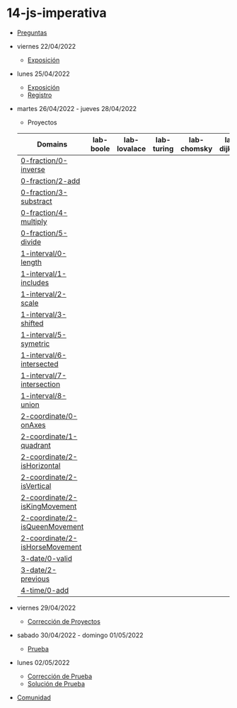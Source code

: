 # 14-js-imperativa

- [Preguntas](https://escuela.it/master-programacion-diseno-software)
- viernes 22/04/2022
  - [Exposición](https://escuela.it/master-programacion-diseno-software)
- lunes 25/04/2022
  - [Exposición](https://escuela.it/master-programacion-diseno-software)
  - [Registro](https://forms.gle/m788DDbRgGywYnn18)
- martes 26/04/2022 - jueves 28/04/2022
  - Proyectos
  
  |Domains|lab-boole|lab-lovalace|lab-turing|lab-chomsky|lab-dijkstra|
  |-------|---------|------------|----------|-----------|--------------|
  | [0-fraction/0-inverse](https://github.com/USantaTecla-0-domains/0-simpleDomains/blob/master/docs/5-units.md#0-fraction0-inverse)      |         |            |          |           |              |
  | [0-fraction/2-add](https://github.com/USantaTecla-0-domains/0-simpleDomains/blob/master/docs/5-units.md#0-fraction2-add)      |         |            |          |           |              |
  | [0-fraction/3-substract](https://github.com/USantaTecla-0-domains/0-simpleDomains/blob/master/docs/5-units.md#0-fraction3-substract)      |         |            |          |           |              |
  | [0-fraction/4-multiply](https://github.com/USantaTecla-0-domains/0-simpleDomains/blob/master/docs/5-units.md#0-fraction4-multiply)      |         |            |          |           |              |
  | [0-fraction/5-divide](https://github.com/USantaTecla-0-domains/0-simpleDomains/blob/master/docs/5-units.md#0-fraction5-divide)      |         |            |          |           |              |
  | [1-interval/0-length](https://github.com/USantaTecla-0-domains/0-simpleDomains/blob/master/docs/5-units.md#1-interval0-length)      |         |            |          |           |              |
  | [1-interval/1-includes](https://github.com/USantaTecla-0-domains/0-simpleDomains/blob/master/docs/5-units.md#1-interval1-includes)      |         |            |          |           |              |
  | [1-interval/2-scale](https://github.com/USantaTecla-0-domains/0-simpleDomains/blob/master/docs/5-units.md#1-interval2-scale)      |         |            |          |           |              |
  | [1-interval/3-shifted](https://github.com/USantaTecla-0-domains/0-simpleDomains/blob/master/docs/5-units.md#1-interval3-shifted)      |         |            |          |           |              |
  | [1-interval/5-symetric](https://github.com/USantaTecla-0-domains/0-simpleDomains/blob/master/docs/5-units.md#1-interval5-symetric)      |         |            |          |           |              |
  | [1-interval/6-intersected](https://github.com/USantaTecla-0-domains/0-simpleDomains/blob/master/docs/5-units.md#1-interval6-intersected)      |         |            |          |           |              |
  | [1-interval/7-intersection](https://github.com/USantaTecla-0-domains/0-simpleDomains/blob/master/docs/5-units.md#1-interval7-intersection)      |         |            |          |           |              |
  | [1-interval/8-union](https://github.com/USantaTecla-0-domains/0-simpleDomains/blob/master/docs/5-units.md#1-interval8-union)      |         |            |          |           |              |
  | [2-coordinate/0-onAxes](https://github.com/USantaTecla-0-domains/0-simpleDomains/blob/master/docs/5-units.md#2-coordinate0-onaxes)      |         |            |          |           |              |
  | [2-coordinate/1-quadrant](https://github.com/USantaTecla-0-domains/0-simpleDomains/blob/master/docs/5-units.md#2-coordinate1-quadrant)      |         |            |          |           |              |
  | [2-coordinate/2-isHorizontal](https://github.com/USantaTecla-0-domains/0-simpleDomains/blob/master/docs/5-units.md#2-coordinate2-ishorizontal)      |         |            |          |           |              |
  | [2-coordinate/2-isVertical](https://github.com/USantaTecla-0-domains/0-simpleDomains/blob/master/docs/5-units.md#2-coordinate2-isvertical)      |         |            |          |           |              |
  | [2-coordinate/2-isKingMovement](https://github.com/USantaTecla-0-domains/0-simpleDomains/blob/master/docs/5-units.md#2-coordinate2-iskingmovement)      |         |            |          |           |              |
  | [2-coordinate/2-isQueenMovement](https://github.com/USantaTecla-0-domains/0-simpleDomains/blob/master/docs/5-units.md#2-coordinate2-isqueenmovement)      |         |            |          |           |              |
  | [2-coordinate/2-isHorseMovement](https://github.com/USantaTecla-0-domains/0-simpleDomains/blob/master/docs/5-units.md#2-coordinate2-ishorsemovement)      |         |            |          |           |              |
  | [3-date/0-valid](https://github.com/USantaTecla-0-domains/0-simpleDomains/blob/master/docs/5-units.md#3-date0-valid)      |         |            |          |           |              |
  | [3-date/2-previous](https://github.com/USantaTecla-0-domains/0-simpleDomains/blob/master/docs/5-units.md#3-date2-previous)      |         |            |          |           |              |
  | [4-time/0-add](https://github.com/USantaTecla-0-domains/0-simpleDomains/blob/master/docs/5-units.md#4-time0-add)      |         |            |          |           |              |
- viernes 29/04/2022
  - [Corrección de Proyectos](https://escuela.it/master-programacion-diseno-software)
- sabado 30/04/2022 - domingo 01/05/2022
  - [Prueba](https://forms.gle/vbPdjy5koAsWLM8A9)
- lunes 02/05/2022
  - [Corrección de Prueba](https://escuela.it/master-programacion-diseno-software)
  - [Solución de Prueba](https://docs.google.com/spreadsheets/d/1Uwtqa5VdD5wK2X7eLgkS6_th16aPnsW8pa5Ft2TyLPo/edit#gid=0)
- [Comunidad](https://app.slack.com/client/T02S3KYD464/C02UL6H6QQY)
